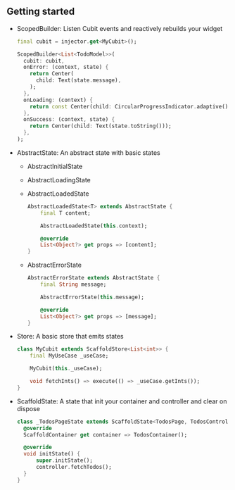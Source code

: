 ## Getting started

- ScopedBuilder: Listen Cubit events and reactively rebuilds your widget

  ```dart
  final cubit = injector.get<MyCubit>();

  ScopedBuilder<List<TodoModel>>(
    cubit: cubit,
    onError: (context, state) {
      return Center(
        child: Text(state.message),
      );
    },
    onLoading: (context) {
      return const Center(child: CircularProgressIndicator.adaptive());
    },
    onSuccess: (context, state) {
      return Center(child: Text(state.toString()));
    },
  );
  ```

- AbstractState: An abstract state with basic states

  - AbstractInitialState
  - AbstractLoadingState
  - AbstractLoadedState

    ```dart
    AbstractLoadedState<T> extends AbstractState {
        final T content;

        AbstractLoadedState(this.context);

        @override
        List<Object?> get props => [content];
    }
    ```

  - AbstractErrorState

    ```dart
    AbstractErrorState extends AbstractState {
        final String message;

        AbstractErrorState(this.message);

        @override
        List<Object?> get props => [message];
    }
    ```

- Store: A basic store that emits states

  ```dart
  class MyCubit extends ScaffoldStore<List<int>> {
      final MyUseCase _useCase;

      MyCubit(this._useCase);

      void fetchInts() => execute(() => _useCase.getInts());
  }
  ```

- ScaffoldState: A state that init your container and controller and clear on dispose

  ```dart
  class _TodosPageState extends ScaffoldState<TodosPage, TodosController> {
    @override
    ScaffoldContainer get container => TodosContainer();

    @override
    void initState() {
        super.initState();
        controller.fetchTodos();
    }
  }
  ```

